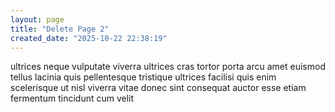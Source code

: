 ```yaml
---
layout: page
title: "Delete Page 2"
created_date: "2025-10-22 22:38:19"
---
```


ultrices neque vulputate viverra ultrices cras tortor porta arcu amet euismod tellus lacinia quis pellentesque tristique ultrices facilisi quis enim scelerisque ut nisl viverra vitae donec sint consequat auctor esse etiam fermentum tincidunt cum velit 
